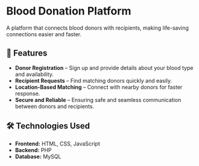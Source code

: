 # Blood Donation Platform

A platform that connects blood donors with recipients, making life-saving connections easier and faster.

## 🌟 Features
- **Donor Registration** – Sign up and provide details about your blood type and availability.
- **Recipient Requests** – Find matching donors quickly and easily.
- **Location-Based Matching** – Connect with nearby donors for faster response.
- **Secure and Reliable** – Ensuring safe and seamless communication between donors and recipients.

## 🛠️ Technologies Used
- **Frontend:** HTML, CSS, JavaScript
- **Backend:** PHP
- **Database:** MySQL
